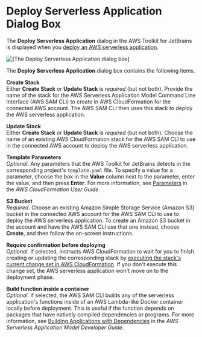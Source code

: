 # Deploy Serverless Application Dialog Box<a name="deploy-serverless-application-dialog"></a>

The **Deploy Serverless Application** dialog in the AWS Toolkit for JetBrains is displayed when you [deploy an AWS serverless application](key-tasks.md#key-tasks-sam-deploy)\.

![\[The Deploy Serverless Application dialog box\]](http://docs.aws.amazon.com/toolkit-for-jetbrains/latest/userguide/)

The **Deploy Serverless Application** dialog box contains the following items\.

**Create Stack**  
Either **Create Stack** or **Update Stack** is *required* \(but not both\)\. Provide the name of the stack for the AWS Serverless Application Model Command Line Interface \(AWS SAM CLI\) to create in AWS CloudFormation for the connected AWS account\. The AWS SAM CLI then uses this stack to deploy the AWS serverless application\.

**Update Stack**  
Either **Create Stack** or **Update Stack** is *required* \(but not both\)\. Choose the name of an existing AWS CloudFormation stack for the AWS SAM CLI to use in the connected AWS account to deploy the AWS serverless application\. 

**Template Parameters**  
*Optional*\. Any parameters that the AWS Toolkit for JetBrains detects in the corresponding project's `template.yaml` file\. To specify a value for a parameter, choose the box in the **Value** column next to the parameter, enter the value, and then press **Enter**\. For more information, see [Parameters](https://docs.aws.amazon.com/AWSCloudFormation/latest/UserGuide/parameters-section-structure.html) in the *AWS CloudFormation User Guide*\.

**S3 Bucket**  
*Required*\. Choose an existing Amazon Simple Storage Service \(Amazon S3\) bucket in the connected AWS account for the AWS SAM CLI to use to deploy the AWS serverless application\. To create an Amazon S3 bucket in the account and have the AWS SAM CLI use that one instead, choose **Create**, and then follow the on\-screen instructions\.

**Require confirmation before deploying**  
*Optional*\. If selected, instructs AWS CloudFormation to wait for you to finish creating or updating the corresponding stack by [executing the stack's current change set in AWS CloudFormation](https://docs.aws.amazon.com/AWSCloudFormation/latest/UserGuide/using-cfn-updating-stacks-changesets-execute.html)\. If you don't execute this change set, the AWS serverless application won't move on to the deployment phase\.

**Build function inside a container**  
*Optional*\. If selected, the AWS SAM CLI builds any of the serverless application's functions inside of an AWS Lambda\-like Docker container locally before deployment\. This is useful if the function depends on packages that have natively compiled dependencies or programs\. For more information, see [Building Applications with Dependencies](https://docs.aws.amazon.com/serverless-application-model/latest/developerguide/serverless-sam-cli-using-build.html) in the *AWS Serverless Application Model Developer Guide*\.